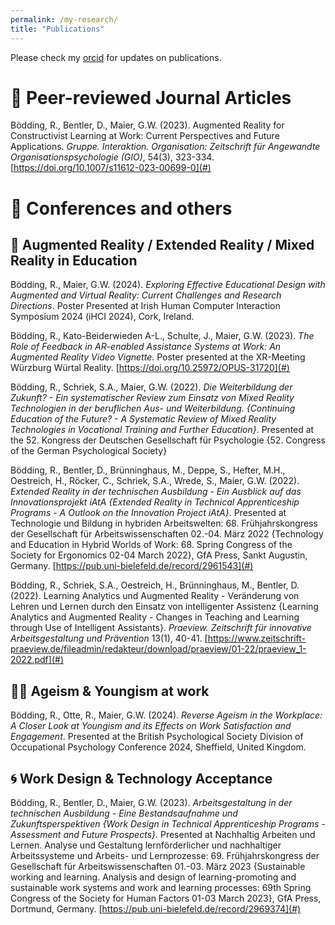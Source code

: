 ```yaml
---
permalink: /my-research/
title: "Publications"
---
```


Please check my [orcid](https://orcid.org/0000-0003-1407-736X) for updates on publications. 

# 📖 Peer-reviewed Journal Articles

Bödding, R., Bentler, D., Maier, G.W. (2023). Augmented Reality for Constructivist Learning at Work: Current Perspectives and Future Applications. *Gruppe. Interaktion. Organisation: Zeitschrift für Angewandte Organisationspsychologie (GIO)*, 54(3), 323-334. [https://doi.org/10.1007/s11612-023-00699-0](#)

# 💬 Conferences and others

## 👾 Augmented Reality / Extended Reality / Mixed Reality in Education

Bödding, R., Maier, G.W. (2024). *Exploring Effective Educational Design with Augmented and Virtual Reality: Current Challenges and Research Directions*. Poster Presented at Irish Human Computer Interaction Symposium 2024 (iHCI 2024), Cork, Ireland.

Bödding, R., Kato-Beiderwieden A-L., Schulte, J., Maier, G.W. (2023). *The Role of Feedback in AR-enabled Assistance Systems at Work: An Augmented Reality Video Vignette*. Poster presented at the XR-Meeting Würzburg Würtal Reality. [https://doi.org/10.25972/OPUS-31720](#)

Bödding, R., Schriek, S.A., Maier, G.W. (2022). *Die Weiterbildung der Zukunft? - Ein systematischer Review zum Einsatz von Mixed Reality Technologien in der beruflichen Aus- und Weiterbildung. {Continuing Education of the Future? - A Systematic Review of Mixed Reality Technologies in Vocational Training and Further Education}*. Presented at the 52. Kongress der Deutschen Gesellschaft für Psychologie {52. Congress of the German Psychological Society}

Bödding, R., Bentler, D., Brünninghaus, M., Deppe, S., Hefter, M.H., Oestreich, H., Röcker, C., Schriek, S.A., Wrede, S., Maier, G.W. (2022). *Extended Reality in der technischen Ausbildung - Ein Ausblick auf das Innovationsprojekt iAtA {Extended Reality in Technical Apprenticeship Programs - A Outlook on the Innovation Project iAtA}*. Presented at Technologie und Bildung in hybriden Arbeitswelten: 68. Frühjahrskongress der Gesellschaft für Arbeitswissenschaften 02.-04. März 2022 {Technology and Education in Hybrid Worlds of Work: 68. Spring Congress of the Society for Ergonomics 02-04 March 2022}, GfA Press, Sankt Augustin, Germany. [https://pub.uni-bielefeld.de/record/2961543](#)

Bödding, R., Schriek, S.A., Oestreich, H., Brünninghaus, M., Bentler, D. (2022). Learning Analytics und Augmented Reality - Veränderung von Lehren und Lernen durch den Einsatz von intelligenter Assistenz {Learning Analytics and Augmented Reality - Changes in Teaching and Learning through Use of Intelligent Assistants}. *Praeview. Zeitschrift für innovative Arbeitsgestaltung und Prävention* 13(1), 40-41. [https://www.zeitschrift-praeview.de/fileadmin/redakteur/download/praeview/01-22/praeview_1-2022.pdf](#)

## 🏃‍♀️ Ageism & Youngism at work

Bödding, R., Otte, R., Maier, G.W. (2024). *Reverse Ageism in the Workplace: A Closer Look at Youngism and its Effects on Work Satisfaction and Engagement*. Presented at the British Psychological Society Division of Occupational Psychology Conference 2024, Sheffield, United Kingdom. 

## 🌀 Work Design & Technology Acceptance

Bödding, R., Bentler, D., Maier, G.W. (2023). *Arbeitsgestaltung in der technischen Ausbildung - Eine Bestandsaufnahme und Zukunftsperspektiven {Work Design in Technical Apprenticeship Programs - Assessment and Future Prospects}*. Presented at Nachhaltig Arbeiten und Lernen. Analyse und Gestaltung lernförderlicher und nachhaltiger Arbeitssysteme und Arbeits- und Lernprozesse: 69. Frühjahrskongress der Gesellschaft für Arbeitswissenschaften 01.-03. März 2023 {Sustainable working and learning. Analysis and design of learning-promoting and sustainable work systems and work and learning processes: 69th Spring Congress of the Society for Human Factors 01-03 March 2023}, GfA Press, Dortmund, Germany. [https://pub.uni-bielefeld.de/record/2969374](#)

